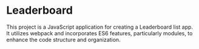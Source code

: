 # Leaderboard
This project is a JavaScript application for creating a Leaderboard list app. It utilizes webpack and incorporates ES6 features, particularly modules, to enhance the code structure and organization.
